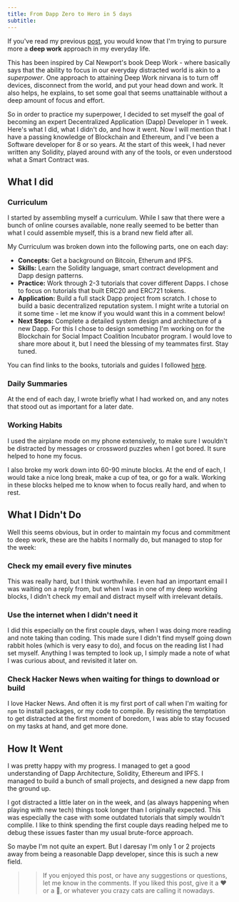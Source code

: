 ```yaml
---
title: From Dapp Zero to Hero in 5 days
subtitle: 
---
```


If you've read my previous [post](https://insertlink.com), you would know that I'm trying to pursure more a **deep work** approach in my everyday life.

This has been inspired by Cal Newport's book Deep Work - where basically says that the ability to focus in our everyday distracted world is akin to a *superpower*. One approach to attaining Deep Work nirvana is to turn off devices, disconnect from the world, and put your head down and work. It also helps, he explains, to set some goal that seems unattainable without a deep amount of focus and effort.

So in order to practice my superpower, I decided to set myself the goal of becoming an expert Decentralized Application (Dapp) Developer in 1 week. Here's what I did, what I didn't do, and how it went. Now I will mention that I have a passing knowledge of Blockchain and Ethereum, and I've been a Software developer for 8 or so years. At the start of this week, I had never written any Solidity, played around with any of the tools, or even understood what a Smart Contract was.


## What I did

### Curriculum

I started by assembling myself a curriculum. While I saw that there were a bunch of online courses available, none really seemed to be better than what I could assemble myself, this is a brand new field after all.

My Curriculum was broken down into the following parts, one on each day:

- **Concepts:** Get a background on Bitcoin, Etherum and IPFS. 
- **Skills:** Learn the Solidity language, smart contract development and Dapp design patterns.
- **Practice:** Work through 2-3 tutorials that cover different Dapps. I chose to focus on tutorials that built ERC20 and ERC721 tokens.
- **Application:** Build a full stack Dapp project from scratch. I chose to build a basic decentralized reputation system. I might write a tutorial on it some time - let me know if you would want this in a comment below!
- **Next Steps:** Complete a detailed system design and architecture of a new Dapp. For this I chose to design something I'm working on for the Blockchain for Social Impact Coalition Incubator program. I would love to share more about it, but I need the blessing of my teammates first. Stay tuned.

You can find links to the books, tutorials and guides I followed [here](https://github.com/vessels-tech/papers/blob/master/other/2018-04-20-deep-work-approach-to-dapp-dev.md).

### Daily Summaries

At the end of each day, I wrote briefly what I had worked on, and any notes that stood out as important for a later date.

### Working Habits

I used the airplane mode on my phone extensively, to make sure I wouldn't be distracted by messages or crossword puzzles when I got bored. It sure helped to hone my focus.

I also broke my work down into 60-90 minute blocks. At the end of each, I would take a nice long break, make a cup of tea, or go for a walk. Working in these blocks helped me to know when to focus really hard, and when to rest.


## What I Didn't Do

Well this seems obvious, but in order to maintain my focus and commitment to deep work, these are the habits I normally do, but managed to stop for the week:

### Check my email every five minutes

This was really hard, but I think worthwhile. I even had an important email I was waiting on a reply from, but when I was in one of my deep working blocks, I didn't check my email and distract myself with irrelevant details.

### Use the internet when I didn't need it

I did this especially on the first couple days, when I was doing more reading and note taking than coding. This made sure I didn't find myself going down rabbit holes (which is very easy to do), and focus on the reading list I had set myself. Anything I was tempted to look up, I simply made a note of what I was curious about, and revisited it later on.

### Check Hacker News when waiting for things to download or build

I love Hacker News. And often it is my first port of call when I'm waiting for `npm` to install packages, or my code to compile. By resisting the temptation to get distracted at the first moment of boredom, I was able to stay focused on my tasks at hand, and get more done.


## How It Went

I was pretty happy with my progress. I managed to get a good understanding of Dapp Architecture, Solidity, Ethereum and IPFS. I managed to build a bunch of small projects, and designed a new dapp from the ground up.

I got distracted a little later on in the week, and (as always happening when playing with new tech) things took longer than I originally expected. This was especially the case with some outdated tutorials that simply wouldn't complile. I like to think spending the first couple days reading helped me to debug these issues faster than my usual brute-force approach.

So maybe I'm not quite an expert. But I daresay I'm only 1 or 2 projects away from being a reasonable Dapp developer, since this is such a new field.

>>If you enjoyed this post, or have any suggestions or questions, let me know in the comments. If you liked this post, give it a ❤️ or a 👏, or whatever you crazy cats are calling it nowadays.